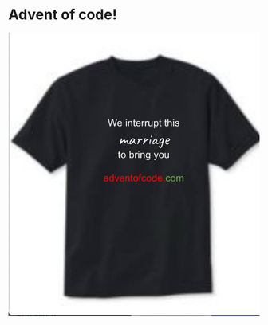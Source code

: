 # Advent of code!

![t-shirt](https://raw.githubusercontent.com/andrewmacheret/aoc/master/t-shirt.jpg)

